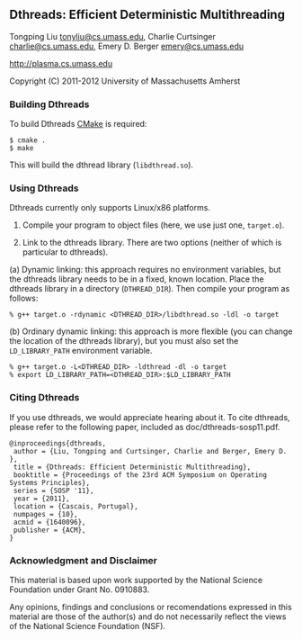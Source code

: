Dthreads: Efficient Deterministic Multithreading
------------------------------------------------

Tongping Liu <tonyliu@cs.umass.edu>,
Charlie Curtsinger <charlie@cs.umass.edu>,
Emery D. Berger <emery@cs.umass.edu>

<http://plasma.cs.umass.edu>

Copyright (C) 2011-2012 University of Massachusetts Amherst


### Building Dthreads ###

To build Dthreads [CMake](http://www.cmake.org/) is required:

```
$ cmake .
$ make
```

This will build the dthread library (`libdthread.so`).

### Using Dthreads ###

Dthreads currently only supports Linux/x86 platforms.

1. Compile your program to object files (here, we use just one, `target.o`).

2. Link to the dthreads library. There are two options (neither of which
   is particular to dthreads).

  (a) Dynamic linking: this approach requires no environment variables,
      but the dthreads library needs to be in a fixed, known location.
      Place the dthreads library in a directory (`DTHREAD_DIR`).
      Then compile your program as follows:

```
% g++ target.o -rdynamic <DTHREAD_DIR>/libdthread.so -ldl -o target
```

  (b) Ordinary dynamic linking: this approach is more flexible (you can
      change the location of the dthreads library), but you must also
      set the `LD_LIBRARY_PATH` environment variable.

```
% g++ target.o -L<DTHREAD_DIR> -ldthread -dl -o target
% export LD_LIBRARY_PATH=<DTHREAD_DIR>:$LD_LIBRARY_PATH
```

### Citing Dthreads ###

If you use dthreads, we would appreciate hearing about it. To cite
dthreads, please refer to the following paper, included as
doc/dthreads-sosp11.pdf.

```
@inproceedings{dthreads,
 author = {Liu, Tongping and Curtsinger, Charlie and Berger, Emery D. },
 title = {Dthreads: Efficient Deterministic Multithreading},
 booktitle = {Proceedings of the 23rd ACM Symposium on Operating Systems Principles},
 series = {SOSP '11},
 year = {2011},
 location = {Cascais, Portugal},
 numpages = {10},
 acmid = {1640096},
 publisher = {ACM},
}
```

### Acknowledgment and Disclaimer ###

This material is based upon work supported by the National Science
Foundation under Grant No. 0910883.

Any opinions, findings and conclusions or recomendations expressed in
this material are those of the author(s) and do not necessarily
reflect the views of the National Science Foundation (NSF).
